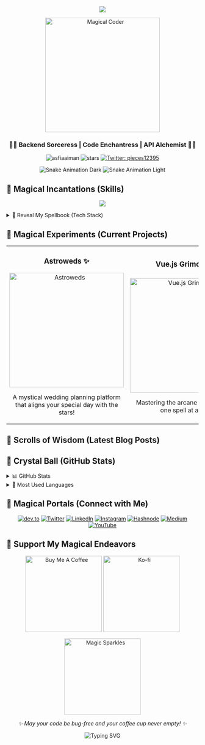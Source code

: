 <div align="center">
  <img src="https://readme-typing-svg.herokuapp.com/?lines=Welcome+to+Asfia+Aiman's+Magical+Realm&center=true&size=30&color=FF69B4&background=FFFFFF00&vCenter=true&width=500&height=100&duration=4000&pause=1000">
</div>

<p align="center">
  <img src="https://media.giphy.com/media/L1R1tvI9svkIWwpVYr/giphy.gif" width="300" alt="Magical Coder">
</p>

<h3 align="center">🧙‍♀️ Backend Sorceress | Code Enchantress | API Alchemist 🧙‍♀️</h3>

<p align="center">
  <img src="https://komarev.com/ghpvc/?username=asfiaaiman&label=Visitors&color=blueviolet&style=flat" alt="asfiaaiman" />
  <img src="https://img.shields.io/github/stars/asfiaaiman?label=Stars&style=flat&color=magenta" alt="stars">
  <a href="https://twitter.com/pieces12395" target="_blank">
    <img alt="Twitter: pieces12395" src="https://img.shields.io/twitter/follow/pieces12395?style=social" />
  </a>
</p>

<div align="center">
  <img src="https://raw.githubusercontent.com/asfiaaiman/asfiaaiman/output/github-contribution-grid-snake-dark.svg#gh-dark-mode-only" alt="Snake Animation Dark">
  <img src="https://raw.githubusercontent.com/asfiaaiman/asfiaaiman/output/github-contribution-grid-snake.svg#gh-light-mode-only" alt="Snake Animation Light">
</div>

## 🌟 Magical Incantations (Skills)

<p align="center">
  <img src="https://readme-typing-svg.herokuapp.com/?lines=Laravel+Sorcery;RESTful+API+Enchantments;Vue.js+Illusions;MySQL+Potions;Git+Time-Turner&center=true&width=380&height=50">
</p>

<details>
<summary>🔮 Reveal My Spellbook (Tech Stack)</summary>
<br>
<p align="center">
  <img src="https://img.shields.io/badge/Laravel-FF2D20?style=for-the-badge&logo=laravel&logoColor=white" alt="Laravel">
  <img src="https://img.shields.io/badge/PHP-777BB4?style=for-the-badge&logo=php&logoColor=white" alt="PHP">
  <img src="https://img.shields.io/badge/Vue.js-35495E?style=for-the-badge&logo=vue.js&logoColor=4FC08D" alt="Vue.js">
  <img src="https://img.shields.io/badge/Bootstrap-563D7C?style=for-the-badge&logo=bootstrap&logoColor=white" alt="Bootstrap">
  <img src="https://img.shields.io/badge/MySQL-00000F?style=for-the-badge&logo=mysql&logoColor=white" alt="MySQL">
  <img src="https://img.shields.io/badge/PostgreSQL-316192?style=for-the-badge&logo=postgresql&logoColor=white" alt="PostgreSQL">
  <img src="https://img.shields.io/badge/Tailwind_CSS-38B2AC?style=for-the-badge&logo=tailwind-css&logoColor=white" alt="Tailwind CSS">
  <img src="https://img.shields.io/badge/Git-F05032?style=for-the-badge&logo=git&logoColor=white" alt="Git">
</p>
</details>

## 🧪 Magical Experiments (Current Projects)

<table>
  <tr>
    <td width="50%">
      <h3 align="center">Astroweds ✨</h3>
      <p align="center">
        <a href="https://github.com/asfiaaiman/astroweds" target="_blank">
          <img src="https://via.placeholder.com/300x200?text=Astroweds+Project" width="300" alt="Astroweds">
        </a>
        <span> <!-- Badges Here --> </span>
        <p align="center">
          A mystical wedding planning platform that aligns your special day with the stars!
        </p>
      </p>
    </td>
    <td width="50%">
      <h3 align="center">Vue.js Grimoire 📚</h3>
      <p align="center">
        <a href="https://github.com/asfiaaiman/vue-grimoire" target="_blank">
          <img src="https://via.placeholder.com/300x200?text=Vue.js+Grimoire" width="300" alt="Vue.js Grimoire">
        </a>
        <span> <!-- Badges Here --> </span>
        <p align="center">
          Mastering the arcane arts of Vue.js, one spell at a time.
        </p>
      </p>
    </td>
  </tr>
</table>

## 📜 Scrolls of Wisdom (Latest Blog Posts)

<!-- BLOG-POST-LIST:START -->
<!-- BLOG-POST-LIST:END -->

## 🔮 Crystal Ball (GitHub Stats)

<details>
  <summary>📊 GitHub Stats</summary>
  <br>
  <p align="center">
    <img src="https://github-readme-stats.vercel.app/api?username=asfiaaiman&show_icons=true&theme=radical" alt="GitHub Stats" />
  </p>
  <p align="center">
    <img src="https://github-readme-streak-stats.herokuapp.com/?user=asfiaaiman&theme=radical" alt="GitHub Streak" />
  </p>
</details>

<details>
  <summary>🧠 Most Used Languages</summary>
  <br>
  <p align="center">
    <img src="https://github-readme-stats.vercel.app/api/top-langs/?username=asfiaaiman&layout=compact&theme=radical" alt="Top Languages" />
  </p>
</details>

## 🌈 Magical Portals (Connect with Me)

<p align="center">
  <a href="https://dev.to/asfiaaiman" target="_blank"><img src="https://img.shields.io/badge/dev.to-0A0A0A?style=for-the-badge&logo=dev.to&logoColor=white" alt="dev.to"></a>
  <a href="https://twitter.com/pieces12395" target="_blank"><img src="https://img.shields.io/badge/Twitter-1DA1F2?style=for-the-badge&logo=twitter&logoColor=white" alt="Twitter"></a>
  <a href="https://www.linkedin.com/in/asfia-aiman/" target="_blank"><img src="https://img.shields.io/badge/LinkedIn-0077B5?style=for-the-badge&logo=linkedin&logoColor=white" alt="LinkedIn"></a>
  <a href="https://www.instagram.com/twainriders/" target="_blank"><img src="https://img.shields.io/badge/Instagram-E4405F?style=for-the-badge&logo=instagram&logoColor=white" alt="Instagram"></a>
  <a href="https://hashnode.com/@asfiaaiman" target="_blank"><img src="https://img.shields.io/badge/Hashnode-2962FF?style=for-the-badge&logo=hashnode&logoColor=white" alt="Hashnode"></a>
  <a href="https://medium.com/@aiman.asfia" target="_blank"><img src="https://img.shields.io/badge/Medium-12100E?style=for-the-badge&logo=medium&logoColor=white" alt="Medium"></a>
  <a href="https://www.youtube.com/@twainriders2463" target="_blank"><img src="https://img.shields.io/badge/YouTube-FF0000?style=for-the-badge&logo=youtube&logoColor=white" alt="YouTube"></a>
</p>

## 🎩 Support My Magical Endeavors

<p align="center">
  <a href="https://www.buymeacoffee.com/asfiaaiman" target="_blank"><img src="https://cdn.buymeacoffee.com/buttons/v2/default-yellow.png" alt="Buy Me A Coffee" width="200" ></a>
  <a href="https://ko-fi.com/asfiaaiman" target="_blank"><img src="https://cdn.ko-fi.com/cdn/kofi3.png?v=3" alt="Ko-fi" width="200"></a>
</p>

<div align="center">
  <img src="https://media.giphy.com/media/3oKIPnAiaMCws8nOsE/giphy.gif" width="200" alt="Magic Sparkles">
  <p><i>✨ May your code be bug-free and your coffee cup never empty! ✨</i></p>
</div>

<p align="center">
  <img src="https://readme-typing-svg.herokuapp.com?font=Fira+Code&pause=1000&color=9400D3&width=435&lines=Thanks+for+visiting+my+magical+realm!;Feel+free+to+fork+and+star+⭐;Connect+with+me+and+let's+create+magic!" alt="Typing SVG" />
</p>
